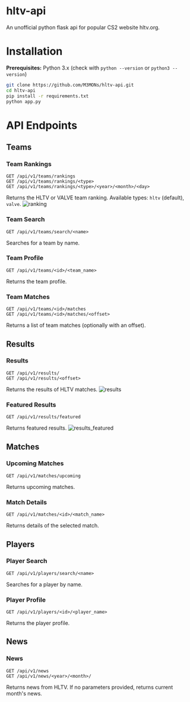 # hltv-api
An unofficial python flask api for popular CS2 website hltv.org.

# Installation
**Prerequisites:** Python 3.x (check with `python --version` or `python3 --version`)

```bash
git clone https://github.com/M3MONs/hltv-api.git
cd hltv-api
pip install -r requirements.txt
python app.py
```

# API Endpoints

## Teams

### Team Rankings
```http
GET /api/v1/teams/rankings
GET /api/v1/teams/rankings/<type>
GET /api/v1/teams/rankings/<type>/<year>/<month>/<day>
```
Returns the HLTV or VALVE team ranking. Available types: `hltv` (default), `valve`.
![ranking](https://github.com/user-attachments/assets/829c924d-7730-468b-be57-75586fb242b2)

### Team Search
```http
GET /api/v1/teams/search/<name>
```
Searches for a team by name.

### Team Profile
```http
GET /api/v1/teams/<id>/<team_name>
```
Returns the team profile.

### Team Matches
```http
GET /api/v1/teams/<id>/matches
GET /api/v1/teams/<id>/matches/<offset>
```
Returns a list of team matches (optionally with an offset).

## Results

### Results
```http
GET /api/v1/results/
GET /api/v1/results/<offset>
```
Returns the results of HLTV matches.
![results](https://github.com/user-attachments/assets/020eb6fb-8c11-409d-a2d6-5685d5a44385)

### Featured Results
```http
GET /api/v1/results/featured
```
Returns featured results.
![results_featured](https://github.com/user-attachments/assets/cc3b7740-6045-4401-83c7-515043b2b794)

## Matches

### Upcoming Matches
```http
GET /api/v1/matches/upcoming
```
Returns upcoming matches.

### Match Details
```http
GET /api/v1/matches/<id>/<match_name>
```
Returns details of the selected match.

## Players

### Player Search
```http
GET /api/v1/players/search/<name>
```
Searches for a player by name.

### Player Profile
```http
GET /api/v1/players/<id>/<player_name>
```
Returns the player profile.

## News

### News
```http
GET /api/v1/news
GET /api/v1/news/<year>/<month>/
```
Returns news from HLTV. If no parameters provided, returns current month's news.
